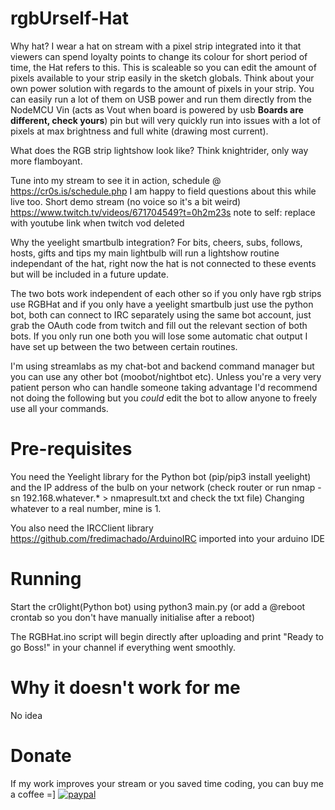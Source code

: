# rgbUrself-Hat

Why hat? I wear a hat on stream with a pixel strip integrated into it that viewers can spend loyalty points to change its colour for short period of time, the Hat refers to this. This is scaleable so you can edit the amount of pixels available to your strip easily in the sketch globals. Think about your own power solution with regards to the amount of pixels in your strip. You can easily run a lot of them on USB power and run them directly from the NodeMCU Vin (acts as Vout when board is powered by usb **Boards are different, check yours**) pin but will very quickly run into issues with a lot of pixels at max brightness and full white (drawing most current).

What does the RGB strip lightshow look like? Think knightrider, only way more flamboyant. 

Tune into my stream to see it in action, schedule @ https://cr0s.is/schedule.php I am happy to field questions about this while live too. Short demo stream (no voice so it's a bit weird) https://www.twitch.tv/videos/671704549?t=0h2m23s note to self: replace with youtube link when twitch vod deleted

Why the yeelight smartbulb integration? For bits, cheers, subs, follows, hosts, gifts and tips my main lightbulb will run a lightshow routine independant of the hat, right now the hat is not connected to these events but will be included in a future update.

The two bots work independent of each other so if you only have rgb strips use RGBHat and if you only have a yeelight smartbulb just use the python bot, both can connect to IRC separately using the same bot account, just grab the OAuth code from twitch and fill out the relevant section of both bots. If you only run one both you will lose some automatic chat output I have set up between the two between certain routines.

I'm using streamlabs as my chat-bot and backend command manager but you can use any other bot (moobot/nightbot etc). Unless you're a very very patient person who can handle someone taking advantage I'd recommend not doing the following but you *could* edit the bot to allow anyone to freely use all your commands. 

# Pre-requisites

You need the Yeelight library for the Python bot (pip/pip3 install yeelight) and the IP address of the bulb on your network (check router or run nmap -sn 192.168.whatever.* > nmapresult.txt and check the txt file) Changing whatever to a real number, mine is 1.

You also need the IRCClient library https://github.com/fredimachado/ArduinoIRC imported into your arduino IDE


# Running

Start the cr0light(Python bot) using python3 main.py (or add a @reboot crontab so you don't have manually initialise after a reboot)

The RGBHat.ino script will begin directly after uploading and print "Ready to go Boss!" in your channel if everything went smoothly.

# Why it doesn't work for me

No idea

# Donate
If my work improves your stream or you saved time coding, you can buy me a coffee =]
[![paypal](https://www.paypalobjects.com/en_US/i/btn/btn_donateCC_LG.gif)](N2VPZXYRRXGN6)




